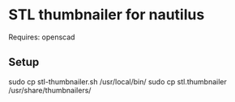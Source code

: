 # STL thumbnailer for nautilus

Requires: openscad

## Setup
sudo cp stl-thumbnailer.sh /usr/local/bin/
sudo cp stl.thumbnailer /usr/share/thumbnailers/
